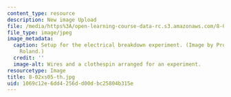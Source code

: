 ```yaml
---
content_type: resource
description: New image Upload
file: /media/https%3A/open-learning-course-data-rc.s3.amazonaws.com/8-02x-physics-ii-electricity-magnetism-with-an-experimental-focus-spring-2005/1069c12e6dd4256dd00dbc25804b315e_8-02xs05-th.jpg
file_type: image/jpeg
image_metadata:
  caption: Setup for the electrical breakdown experiment. (Image by Prof. Gunther
    Roland.)
  credit: ''
  image-alt: Wires and a clothespin arranged for an experiment.
resourcetype: Image
title: 8-02xs05-th.jpg
uid: 1069c12e-6dd4-256d-d00d-bc25804b315e
---
```


